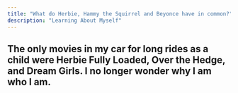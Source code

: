 ```yaml
---
title: "What do Herbie, Hammy the Squirrel and Beyonce have in common?"
description: "Learning About Myself"
---
```


## The only movies in my car for long rides as a child were Herbie Fully Loaded, Over the Hedge, and Dream Girls. I no longer wonder why I am who I am.
